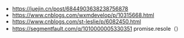  * https://juejin.cn/post/6844903638238756878 
  * https://www.cnblogs.com/wxmdevelop/p/10315668.html
 * https://www.cnblogs.com/st-leslie/p/6082450.html
* https://segmentfault.com/q/1010000005330351 promise.resole（）
